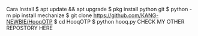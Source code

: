 Cara Install
$ apt update && apt upgrade
$ pkg install python git
$ python -m pip install mechanize
$ git clone https://github.com/KANG-NEWBIE/HooqOTP
$ cd HooqOTP
$ python hooq.py
CHECK MY OTHER REPOSTORY HERE
